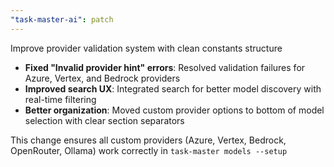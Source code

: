 ```yaml
---
"task-master-ai": patch
---
```


Improve provider validation system with clean constants structure

- **Fixed "Invalid provider hint" errors**: Resolved validation failures for Azure, Vertex, and Bedrock providers
- **Improved search UX**: Integrated search for better model discovery with real-time filtering
- **Better organization**: Moved custom provider options to bottom of model selection with clear section separators

This change ensures all custom providers (Azure, Vertex, Bedrock, OpenRouter, Ollama) work correctly in `task-master models --setup`
